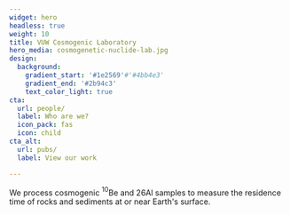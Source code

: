 ```yaml
---
widget: hero
headless: true
weight: 10
title: VUW Cosmogenic Laboratory
hero_media: cosmogenetic-nuclide-lab.jpg
design:
  background:
    gradient_start: '#1e2569'#'#4bb4e3'
    gradient_end: '#2b94c3'
    text_color_light: true
cta:
  url: people/
  label: Who are we?
  icon_pack: fas
  icon: child
cta_alt:
  url: pubs/
  label: View our work

---
```


We process cosmogenic $^{10}$Be and 26Al samples to measure the residence time of rocks and sediments at or near Earth's surface.
